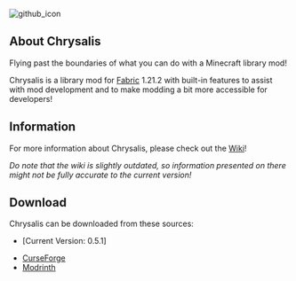 ![github_icon](images/mod_icon.png)

## **About Chrysalis**

Flying past the boundaries of what you can do with a Minecraft library mod!

Chrysalis is a library mod for [Fabric](https://fabricmc.net) 1.21.2 with built-in features to assist with mod development and to make modding a bit more accessible for developers!

## **Information**

For more information about Chrysalis, please check out the [Wiki](https://github.com/Sydokiddo/chrysalis/wiki)!

_Do note that the wiki is slightly outdated, so information presented on there might not be fully accurate to the current version!_

## **Download**

Chrysalis can be downloaded from these sources:

- [Current Version: 0.5.1]

* [CurseForge](https://www.curseforge.com/minecraft/mc-mods/chrysalis)
* [Modrinth](https://modrinth.com/mod/chrysalis)